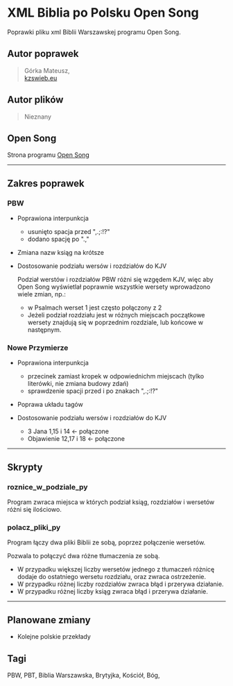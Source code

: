 # XML Biblia po Polsku Open Song
Poprawki pliku xml Biblii Warszawskej programu Open Song.

## Autor poprawek
> Górka Mateusz, \
> [kzswieb.eu](kzswieb.eu)

## Autor plików
> Nieznany

## Open Song
Strona programu [Open Song](http://www.opensong.org/)

___
## Zakres poprawek

### PBW
- Poprawiona interpunkcja
    - usunięto spacja przed ",.;:!?"
    - dodano spację po ".,"

- Zmiana nazw ksiąg na krótsze

- Dostosowanie podziału wersów i rozdziałów do KJV

    Podział werstów i rozdziałów PBW różni się wzgędem KJV, więc aby Open Song wyświetlał poprawnie wszystkie wersety wprowadzono wiele zmian, np.:

    - w Psalmach werset 1 jest często połączony z 2
    - Jeżeli podział rozdziału jest w różnych miejscach początkowe wersety znajdują się w poprzednim rozdziale, lub końcowe w następnym.

### Nowe Przymierze
- Poprawiona interpunkcja
    - przecinek zamiast kropek w odpowiednichm miejscach (tylko literówki, nie zmiana budowy zdań)
    - sprawdzenie spacji przed i po znakach ",.;:!?"

- Poprawa układu tagów

- Dostosowanie podziału wersów i rozdziałów do KJV
    - 3 Jana 1,15 i 14 <- połączone
    - Objawienie 12,17 i 18 <- połączone

___
## Skrypty
### roznice_w_podziale_py
Program zwraca miejsca w których podział ksiąg, rozdziałów i wersetów różni się ilościowo.

### polacz_pliki_py
Program łączy dwa pliki Biblii ze sobą, poprzez połączenie wersetów.

Pozwala to połączyć dwa różne tłumaczenia ze sobą.

- W przypadku większej liczby wersetów jednego z tłumaczeń różnicę dodaje do ostatniego wersetu rozdziału, oraz zwraca ostrzeżenie.
- W przypadku różnej liczby rozdziałów zwraca błąd i przerywa działanie.
- W przypadku różnej liczby ksiąg zwraca błąd i przerywa działanie.

___
## Planowane zmiany
- Kolejne polskie przekłady

## Tagi
PBW, PBT, Biblia Warszawska, Brytyjka, Kościół, Bóg,